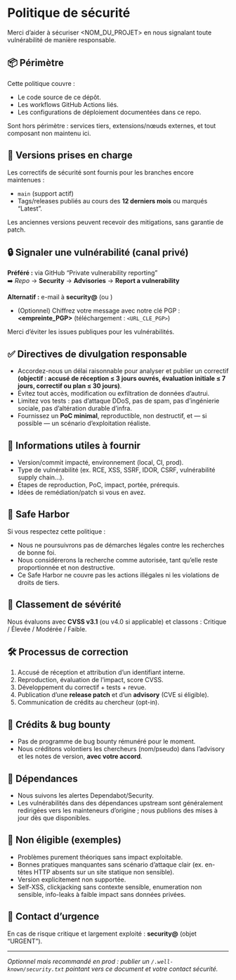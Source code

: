 # Politique de sécurité

Merci d’aider à sécuriser <NOM_DU_PROJET> en nous signalant toute vulnérabilité de manière responsable.

## 📦 Périmètre
Cette politique couvre :
- Le code source de ce dépôt.
- Les workflows GitHub Actions liés.
- Les configurations de déploiement documentées dans ce repo.

Sont hors périmètre : services tiers, extensions/nœuds externes, et tout composant non maintenu ici.

## 🧭 Versions prises en charge
Les correctifs de sécurité sont fournis pour les branches encore maintenues :
- `main` (support actif)
- Tags/releases publiés au cours des **12 derniers mois** ou marqués “Latest”.

Les anciennes versions peuvent recevoir des mitigations, sans garantie de patch.

## 🔒 Signaler une vulnérabilité (canal privé)
**Préféré :** via GitHub “Private vulnerability reporting”  
➡️ *Repo* → **Security** → **Advisories** → **Report a vulnerability**

**Alternatif :** e-mail à **security@<ton-domaine>** (ou **<ton-email>**)  
- (Optionnel) Chiffrez votre message avec notre clé PGP : **<empreinte_PGP>** (téléchargement : `<URL_CLE_PGP>`)

Merci d’éviter les issues publiques pour les vulnérabilités.

## ✅ Directives de divulgation responsable
- Accordez-nous un délai raisonnable pour analyser et publier un correctif **(objectif : accusé de réception ≤ 3 jours ouvrés, évaluation initiale ≤ 7 jours, correctif ou plan ≤ 30 jours)**.
- Évitez tout accès, modification ou exfiltration de données d’autrui.
- Limitez vos tests : pas d’attaque DDoS, pas de spam, pas d’ingénierie sociale, pas d’altération durable d’infra.
- Fournissez un **PoC minimal**, reproductible, non destructif, et — si possible — un scénario d’exploitation réaliste.

## 🧾 Informations utiles à fournir
- Version/commit impacté, environnement (local, CI, prod).
- Type de vulnérabilité (ex. RCE, XSS, SSRF, IDOR, CSRF, vulnérabilité supply chain…).
- Étapes de reproduction, PoC, impact, portée, prérequis.
- Idées de remédiation/patch si vous en avez.

## 🪪 Safe Harbor
Si vous respectez cette politique :
- Nous ne poursuivrons pas de démarches légales contre les recherches de bonne foi.
- Nous considérerons la recherche comme autorisée, tant qu’elle reste proportionnée et non destructive.
- Ce Safe Harbor ne couvre pas les actions illégales ni les violations de droits de tiers.

## 🧰 Classement de sévérité
Nous évaluons avec **CVSS v3.1** (ou v4.0 si applicable) et classons : Critique / Élevée / Modérée / Faible.

## 🛠️ Processus de correction
1. Accusé de réception et attribution d’un identifiant interne.
2. Reproduction, évaluation de l’impact, score CVSS.
3. Développement du correctif + tests + revue.
4. Publication d’une **release patch** et d’un **advisory** (CVE si éligible).
5. Communication de crédits au chercheur (opt-in).

## 🏅 Crédits & bug bounty
- Pas de programme de bug bounty rémunéré pour le moment.
- Nous créditons volontiers les chercheurs (nom/pseudo) dans l’advisory et les notes de version, **avec votre accord**.

## 🔗 Dépendances
- Nous suivons les alertes Dependabot/Security.
- Les vulnérabilités dans des dépendances upstream sont généralement redirigées vers les mainteneurs d’origine ; nous publions des mises à jour dès que disponibles.

## 🚫 Non éligible (exemples)
- Problèmes purement théoriques sans impact exploitable.
- Bonnes pratiques manquantes sans scénario d’attaque clair (ex. en-têtes HTTP absents sur un site statique non sensible).
- Version explicitement non supportée.
- Self-XSS, clickjacking sans contexte sensible, enumeration non sensible, info-leaks à faible impact sans données privées.

## 🧭 Contact d’urgence
En cas de risque critique et largement exploité : **security@<ton-domaine>** (objet “URGENT”).

---

_Optionnel mais recommandé en prod : publier un `/.well-known/security.txt` pointant vers ce document et votre contact sécurité._
